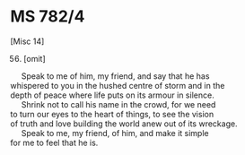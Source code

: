 # MS 782/4

[Misc 14]

56. [omit] 

&nbsp;&nbsp;&nbsp;&nbsp;&nbsp;Speak to me of him, my friend, and say that he has \
whispered to you in the hushed centre of storm and in the \
depth of peace where life puts on its armour in silence. \
&nbsp;&nbsp;&nbsp;&nbsp;&nbsp;Shrink not to call his name in the crowd, for we need \
to turn our eyes to the heart of things, to see the vision \
of truth and love building the world anew out of its wreckage. \
&nbsp;&nbsp;&nbsp;&nbsp;&nbsp;Speak to me, my friend, of him, and make it simple \
for me to feel that he is. 
